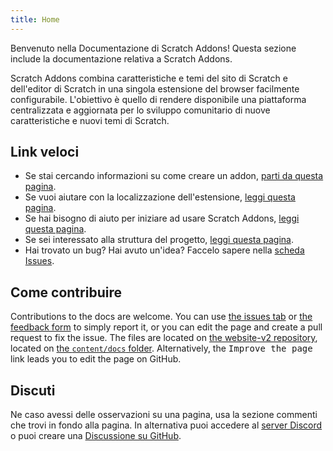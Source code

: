 ```yaml
---
title: Home
---
```


Benvenuto nella Documentazione di Scratch Addons! Questa sezione include la documentazione relativa a Scratch Addons.

Scratch Addons combina caratteristiche e temi del sito di Scratch e dell'editor di Scratch in una singola estensione del browser facilmente configurabile. L'obiettivo è quello di rendere disponibile una piattaforma centralizzata e aggiornata per lo sviluppo comunitario di nuove caratteristiche e nuovi temi di Scratch.

## Link veloci

- Se stai cercando informazioni su come creare un addon, [parti da questa pagina](develop/getting-started/creating-an-addon).
- Se vuoi aiutare con la localizzazione dell'estensione, [leggi questa pagina](localization/joining-the-localization-team).
- Se hai bisogno di aiuto per iniziare ad usare Scratch Addons, [leggi questa pagina](getting-started/quick-start).
- Se sei interessato alla struttura del progetto, [leggi questa pagina](reference/design).
- Hai trovato un bug? Hai avuto un'idea? Faccelo sapere nella [scheda Issues](https://github.com/ScratchAddons/ScratchAddons/issues).

## Come contribuire

Contributions to the docs are welcome. You can use [the issues tab](https://github.com/ScratchAddons/website-v2/issues) or [the feedback form](../feedback) to simply report it, or you can edit the page and create a pull request to fix the issue. The files are located on [the website-v2 repository](https://github.com/ScratchAddons/website-v2), located on [the `content/docs` folder](https://github.com/ScratchAddons/website-v2/tree/master/content/docs). Alternatively, the <kbd>Improve the page</kbd> link leads you to edit the page on GitHub.

## Discuti

Ne caso avessi delle osservazioni su una pagina, usa la sezione commenti che trovi in fondo alla pagina. In alternativa puoi accedere al [server Discord](https://discord.gg/R5NBqwMjNc) o puoi creare una [Discussione su GitHub](https://github.com/ScratchAddons/ScratchAddons/discussions).

